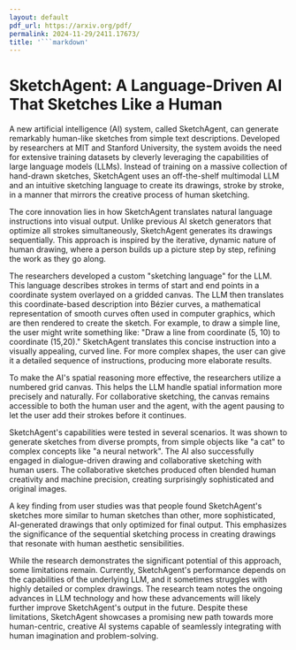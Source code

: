 ```yaml
---
layout: default
pdf_url: https://arxiv.org/pdf/
permalink: 2024-11-29/2411.17673/
title: '```markdown'
---
```



# SketchAgent: A Language-Driven AI That Sketches Like a Human

A new artificial intelligence (AI) system, called SketchAgent, can generate remarkably human-like sketches from simple text descriptions.  Developed by researchers at MIT and Stanford University, the system avoids the need for extensive training datasets by cleverly leveraging the capabilities of large language models (LLMs).  Instead of training on a massive collection of hand-drawn sketches, SketchAgent uses an off-the-shelf multimodal LLM and an intuitive sketching language to create its drawings, stroke by stroke, in a manner that mirrors the creative process of human sketching.

The core innovation lies in how SketchAgent translates natural language instructions into visual output. Unlike previous AI sketch generators that optimize all strokes simultaneously, SketchAgent generates its drawings sequentially.  This approach is inspired by the iterative, dynamic nature of human drawing, where a person builds up a picture step by step, refining the work as they go along.

The researchers developed a custom "sketching language" for the LLM. This language describes strokes in terms of start and end points in a coordinate system overlayed on a gridded canvas.  The LLM then translates this coordinate-based description into Bézier curves, a mathematical representation of smooth curves often used in computer graphics, which are then rendered to create the sketch. For example, to draw a simple line, the user might write something like: "Draw a line from coordinate (5, 10) to coordinate (15,20)." SketchAgent translates this concise instruction into a visually appealing, curved line.  For more complex shapes, the user can give it a detailed sequence of instructions, producing more elaborate results.

To make the AI's spatial reasoning more effective, the researchers utilize a numbered grid canvas. This helps the LLM handle spatial information more precisely and naturally. For collaborative sketching, the canvas remains accessible to both the human user and the agent, with the agent pausing to let the user add their strokes before it continues.

SketchAgent's capabilities were tested in several scenarios.  It was shown to generate sketches from diverse prompts, from simple objects like "a cat" to complex concepts like "a neural network".  The AI also successfully engaged in dialogue-driven drawing and collaborative sketching with human users.  The collaborative sketches produced often blended human creativity and machine precision, creating surprisingly sophisticated and original images.

A key finding from user studies was that people found SketchAgent's sketches more similar to human sketches than other, more sophisticated, AI-generated drawings that only optimized for final output.  This emphasizes the significance of the sequential sketching process in creating drawings that resonate with human aesthetic sensibilities.

While the research demonstrates the significant potential of this approach, some limitations remain.  Currently, SketchAgent's performance depends on the capabilities of the underlying LLM, and it sometimes struggles with highly detailed or complex drawings. The research team notes the ongoing advances in LLM technology and how these advancements will likely further improve SketchAgent's output in the future. Despite these limitations, SketchAgent showcases a promising new path towards more human-centric, creative AI systems capable of seamlessly integrating with human imagination and problem-solving.
```
